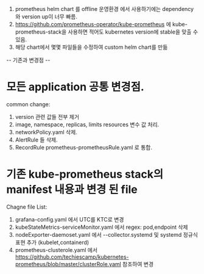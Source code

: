 1. prometheus helm chart 를 offline 운영환경 에서 사용하기에는 dependency 와 version up이 너무 빠름.
2. https://github.com/prometheus-operator/kube-prometheus 에 kube-prometheus-stack을 사용하면 적어도 kubernetes version에 stable을 맞출 수 있음.
3. 해당 chart에서 몇몇 파일들을 수정하여 custom helm chart를 만듦

-- 기존과 변경점 --
# 모든 application 공통 변경점.
common change: 
1. version 관련 값들 전부 제거
2. image, namespace, replicas, limits resources 변수 값 처리.
3. networkPolicy.yaml 삭제.
4. AlertRule 들 삭제.
5. RecordRule prometheus-prometheusRule.yaml 로 통합.


# 기존 kube-prometheus stack의 manifest 내용과 변경 된 file
Chagne file List:
1. grafana-config.yaml 에서 UTC를 KTC로 변경
2. kubeStateMetrics-serviceMonitor.yaml 에서 regex: pod,endpoint 삭제
3. nodeExporter-daemoset.yaml 에서 --collector.systemd 및 systemd 정규식 표현 추가 (kubelet,containerd)
4. prometheus-clusterole.yaml 에서 https://github.com/techiescamp/kubernetes-prometheus/blob/master/clusterRole.yaml 참조하여 변경